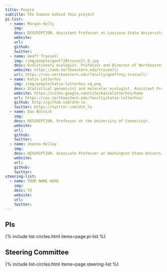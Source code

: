 ```yaml
---
title: People
subtitle: The humans behind this project
pi-list:
  - name: Morgan Kelly
    img: 
    desc: DESCRIPTION. Assistant Professor at Lousiana State University.
    website: 
    url: 
    github: 
    twitter: 
  - name: Geoff Trussell
    img: /img/people/geoff20trussell_0.jpg
    desc: Evolutionary ecologist. Professor and Director of Northeastern University's Marine Science Center.
    website: https://web.northeastern.edu/trussell/
    url: https://cos.northeastern.edu/faculty/geoffrey-trussell/  
  - name: Katie Lotterhos
    img: /img/people/katie-lotterhos-sq.png
    desc: Statistical genomicist and molecular ecologist. Assistant Professor at Northeastern University's Department of Marine and Environmental Sciences.
    website: https://sites.google.com/site/katielotterhos/home
    url: https://cos.northeastern.edu/faculty/katie-lotterhos/
    github: http://github.com/drk-lo
    twitter: https://twitter.com/drk_lo
  - name: Dan Bolnick
    img: 
    desc: DESCRIPTION. Professor at the University of Conneticut.
    website: 
    url: 
    github: 
    twitter:
  - name: Joanna Kelley
    img: 
    desc: DESCRIPTION. Associate Professor at Washington State University.
    website: 
    url: 
    github: 
    twitter: 
steering-list:
  - name: YOUR NAME HERE
    img: 
    desc: YO
    website: 
    url: 
    twitter: 
---
```


## PIs

{% include list-circles.html items=page.pi-list %}

## Steering Committee

{% include list-circles.html items=page.steering-list %}
    
